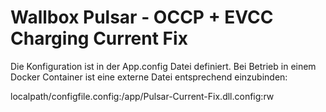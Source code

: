 # Wallbox Pulsar - OCCP + EVCC Charging Current Fix

Die Konfiguration ist in der App.config Datei definiert. Bei Betrieb in einem Docker Container ist eine externe Datei entsprechend einzubinden:

localpath/configfile.config:/app/Pulsar-Current-Fix.dll.config:rw

